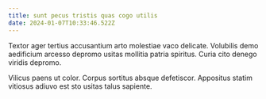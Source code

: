 ```yaml
---
title: sunt pecus tristis quas cogo utilis
date: 2024-01-07T10:33:46.522Z
---
```


Textor ager tertius accusantium arto molestiae vaco delicate. Volubilis demo aedificium arcesso depromo usitas mollitia patria spiritus. Curia cito denego viridis depromo.

Vilicus paens ut color. Corpus sortitus absque defetiscor. Appositus statim vitiosus adiuvo est sto usitas talus sapiente.